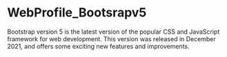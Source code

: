 # WebProfile_Bootsrapv5
Bootstrap version 5 is the latest version of the popular CSS and JavaScript framework for web development. This version was released in December 2021, and offers some exciting new features and improvements.

